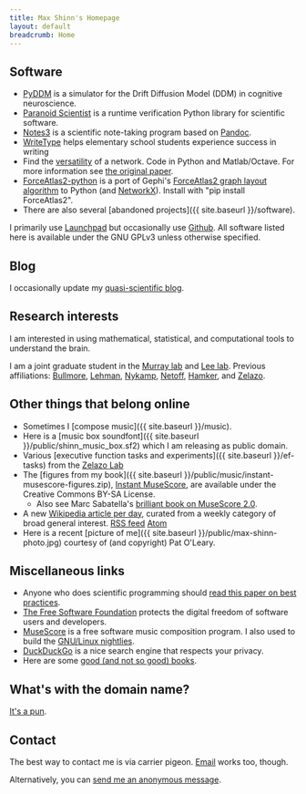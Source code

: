 ```yaml
---
title: Max Shinn's Homepage
layout: default
breadcrumb: Home
---
```


## Software

-   [PyDDM](https://github.com/mwshinn/PyDDM) is a
    simulator for the Drift Diffusion Model (DDM) in cognitive neuroscience.
-   [Paranoid Scientist](https://github.com/mwshinn/paranoidscientist)
    is a runtime verification Python library for scientific software.
-   [Notes3](https://code.launchpad.net/~mwshinn/+junk/notes3) is a
    scientific note-taking program based on [Pandoc](http://pandoc.org).
-   [WriteType](http://writetype.bernsteinforpresident.com) helps
    elementary school students experience success in writing
-   Find the [versatility](https://github.com/mwshinn/versatility) of
    a network.  Code in Python and Matlab/Octave. For more information
    see
    [the original paper](https://www.nature.com/articles/s41598-017-03394-5).
-   [ForceAtlas2-python](https://launchpad.net/forceatlas2-python) is a
    port of Gephi's [ForceAtlas2 graph layout
    algorithm](http://journals.plos.org/plosone/article?id=10.1371/journal.pone.0098679)
    to Python (and [NetworkX](https://networkx.github.io/)). Install
    with "pip install ForceAtlas2".
-   There are also several [abandoned projects]({{ site.baseurl }}/software).

I primarily use [Launchpad](https://code.launchpad.net/~mwshinn/) but
occasionally use [Github](https://github.com/mwshinn).  All software
listed here is available under the GNU GPLv3 unless otherwise
specified.

## Blog

I occasionally update my [quasi-scientific blog](http://blog.maxshinnpotential.com).

## Research interests

<!--
> *“What are the important problems of your field? ... If you do not
> work on an important problem, it's unlikely you'll do important
> work.”*  
>             –Richard Hamming
-->

I am interested in using mathematical, statistical, and computational
tools to understand the brain.

I am a joint graduate student in the
[Murray lab](http://murraylab.yale.edu/) and
[Lee lab](http://leelab.yale.edu/). Previous affiliations:
[Bullmore](http://www.neuroscience.cam.ac.uk/directory/profile.php?etb23),
[Lehman](http://cbs.umn.edu/lehman-lab/home),
[Nykamp](http://www.math.umn.edu/~nykamp/research.html),
[Netoff](http://neuralnetoff.umn.edu/),
[Hamker](http://www.tu-chemnitz.de/informatik/KI/index.php.en), and
[Zelazo](http://www.cehd.umn.edu/icd/research/zelazolab/).

## Other things that belong online

- Sometimes I [compose music]({{ site.baseurl }}/music).
- Here is a [music box soundfont]({{ site.baseurl }}/public/shinn_music_box.sf2) which I am releasing as public domain.
- Various [executive function tasks and experiments]({{ site.baseurl
  }}/ef-tasks) from the
  [Zelazo Lab](http://www.cehd.umn.edu/icd/research/zelazolab/)
- The [figures from my
  book]({{ site.baseurl }}/public/music/instant-musescore-figures.zip),
  [Instant
  MuseScore](http://www.amazon.com/Instant-MuseScore-Maxwell-Shinn/dp/1783559365),
  are available under the Creative Commons BY-SA License.
  - Also see Marc Sabatella's [brilliant book on MuseScore 2.0](http://www.amazon.com/Mastering-MuseScore-beautiful-sheet-music/dp/1508621683/).
- A new [Wikipedia article per day](https://scholar.social/@knowway), curated from a weekly category of broad general interest.  [RSS feed](https://scholar.social/users/knowway.rss) [Atom](https://scholar.social/users/knowway.atom)
- Here is a recent [picture of me]({{ site.baseurl
  }}/public/max-shinn-photo.jpg) courtesy of (and copyright) Pat
  O'Leary.

## Miscellaneous links

- Anyone who does scientific programming should 
  [read this paper on best practices](https://doi.org/10.1371/journal.pcbi.1005510).
- [The Free Software Foundation](http://fsf.org) protects the digital
  freedom of software users and developers.
- [MuseScore](http://www.musescore.org) is a free software music
  composition program. I also used to build the
  [GNU/Linux nightlies](http://prereleases.musescore.org/linux/nightly/).
- [DuckDuckGo](http://duckduckgo.com) is a nice search engine that
  respects your privacy.
- Here are some
  [good (and not so good) books](https://www.goodreads.com/review/list/26573313-max-shinn?shelf=read&sort=date_read).

## What's with the domain name?

[It's a pun](https://en.wikipedia.org/wiki/Action_potential).

## Contact

The best way to contact me is via carrier pigeon.
[Email](mailto:max-aht-maxshinnpotential-daht-com) works too, though.

Alternatively, you can
[send me an anonymous message](http://sayat.me/maxws).
